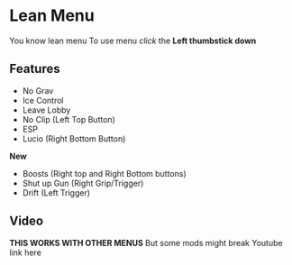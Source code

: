 # Lean Menu

You know lean menu
To use menu *click* the **Left thumbstick down**

## Features

- No Grav
- Ice Control
- Leave Lobby
- No Clip (Left Top Button)
- ESP
- Lucio (Right Bottom Button)

**New**

- Boosts (Right top and Right Bottom buttons)
- Shut up Gun (Right Grip/Trigger)
- Drift (Left Trigger)
## Video

**THIS WORKS WITH OTHER MENUS**
But some mods might break
Youtube link here

